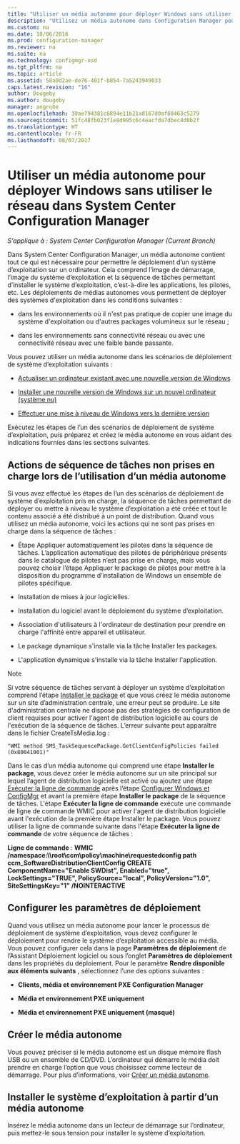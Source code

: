 ```yaml
---
title: "Utiliser un média autonome pour déployer Windows sans utiliser le réseau | Microsoft Docs"
description: "Utilisez un média autonome dans Configuration Manager pour déployer des systèmes d’exploitation lorsque la bande passante est limitée ou comme option pour actualiser, installer ou mettre à niveau des ordinateurs."
ms.custom: na
ms.date: 10/06/2016
ms.prod: configuration-manager
ms.reviewer: na
ms.suite: na
ms.technology: configmgr-osd
ms.tgt_pltfrm: na
ms.topic: article
ms.assetid: 58a0d2ae-de76-401f-b854-7a5243949033
caps.latest.revision: "16"
author: Dougeby
ms.author: dougeby
manager: angrobe
ms.openlocfilehash: 30ae794381c6894e11b21a8167d0af60463c5279
ms.sourcegitcommit: 51fc48fb023f1e8d995c6c4eacfda7dbec4d0b2f
ms.translationtype: HT
ms.contentlocale: fr-FR
ms.lasthandoff: 08/07/2017
---
```

# <a name="use-stand-alone-media-to-deploy-windows-without-using-the-network-in-system-center-configuration-manager"></a>Utiliser un média autonome pour déployer Windows sans utiliser le réseau dans System Center Configuration Manager

*S’applique à : System Center Configuration Manager (Current Branch)*

Dans System Center Configuration Manager, un média autonome contient tout ce qui est nécessaire pour permettre le déploiement d’un système d’exploitation sur un ordinateur. Cela comprend l’image de démarrage, l’image du système d’exploitation et la séquence de tâches permettant d’installer le système d’exploitation, c’est-à-dire les applications, les pilotes, etc. Les déploiements de médias autonomes vous permettent de déployer des systèmes d'exploitation dans les conditions suivantes :  

-   dans les environnements où il n'est pas pratique de copier une image du système d'exploitation ou d'autres packages volumineux sur le réseau ;  

-   dans les environnements sans connectivité réseau ou avec une connectivité réseau avec une faible bande passante.  

Vous pouvez utiliser un média autonome dans les scénarios de déploiement de système d’exploitation suivants :  

-   [Actualiser un ordinateur existant avec une nouvelle version de Windows](refresh-an-existing-computer-with-a-new-version-of-windows.md)  

-   [Installer une nouvelle version de Windows sur un nouvel ordinateur (système nu)](install-new-windows-version-new-computer-bare-metal.md)  

-   [Effectuer une mise à niveau de Windows vers la dernière version](upgrade-windows-to-the-latest-version.md)  

 Exécutez les étapes de l’un des scénarios de déploiement de système d’exploitation, puis préparez et créez le média autonome en vous aidant des indications fournies dans les sections suivantes.  

## <a name="task-sequence-actions-not-supported-when-using-stand-alone-media"></a>Actions de séquence de tâches non prises en charge lors de l’utilisation d’un média autonome  
 Si vous avez effectué les étapes de l’un des scénarios de déploiement de système d’exploitation pris en charge, la séquence de tâches permettant de déployer ou mettre à niveau le système d’exploitation a été créée et tout le contenu associé a été distribué à un point de distribution. Quand vous utilisez un média autonome, voici les actions qui ne sont pas prises en charge dans la séquence de tâches :  

-   Étape Appliquer automatiquement les pilotes dans la séquence de tâches. L’application automatique des pilotes de périphérique présents dans le catalogue de pilotes n’est pas prise en charge, mais vous pouvez choisir l’étape Appliquer le package de pilotes pour mettre à la disposition du programme d’installation de Windows un ensemble de pilotes spécifique.  

-   Installation de mises à jour logicielles.  

-   Installation du logiciel avant le déploiement du système d’exploitation.  

-   Association d'utilisateurs à l'ordinateur de destination pour prendre en charge l'affinité entre appareil et utilisateur.  

-   Le package dynamique s'installe via la tâche Installer les packages.  

-   L'application dynamique s'installe via la tâche Installer l'application.  

> [!NOTE]  
>  Si votre séquence de tâches servant à déployer un système d’exploitation comprend l’étape [Installer le package](../understand/task-sequence-steps.md#BKMK_InstallPackage) et que vous créez le média autonome sur un site d’administration centrale, une erreur peut se produire. Le site d'administration centrale ne dispose pas des stratégies de configuration de client requises pour activer l'agent de distribution logicielle au cours de l'exécution de la séquence de tâches. L’erreur suivante peut apparaître dans le fichier CreateTsMedia.log :  
>   
>  `"WMI method SMS_TaskSequencePackage.GetClientConfigPolicies failed (0x80041001)"`
>   
>  Dans le cas d’un média autonome qui comprend une étape **Installer le package**, vous devez créer le média autonome sur un site principal sur lequel l’agent de distribution logicielle est activé ou ajoutez une étape [Exécuter la ligne de commande](../understand/task-sequence-steps.md#BKMK_RunCommandLine) après l’étape [Configurer Windows et ConfigMgr](../understand/task-sequence-steps.md#BKMK_SetupWindowsandConfigMgr) et avant la première étape **Installer le package** de la séquence de tâches. L'étape **Exécuter la ligne de commande** exécute une commande de ligne de commande WMIC pour activer l'agent de distribution logicielle avant l'exécution de la première étape Installer le package. Vous pouvez utiliser la ligne de commande suivante dans l'étape **Exécuter la ligne de commande** de votre séquence de tâches :  
>   
>  **Ligne de commande** : **WMIC /namespace:\\\root\ccm\policy\machine\requestedconfig path ccm_SoftwareDistributionClientConfig CREATE ComponentName="Enable SWDist", Enabled="true", LockSettings="TRUE", PolicySource="local", PolicyVersion="1.0", SiteSettingsKey="1" /NOINTERACTIVE**  

## <a name="configure-deployment-settings"></a>Configurer les paramètres de déploiement  
 Quand vous utilisez un média autonome pour lancer le processus de déploiement de système d’exploitation, vous devez configurer le déploiement pour rendre le système d’exploitation accessible au média. Vous pouvez configurer cela dans la page **Paramètres de déploiement** de l’Assistant Déploiement logiciel ou sous l’onglet **Paramètres de déploiement** dans les propriétés du déploiement.  Pour le paramètre **Rendre disponible aux éléments suivants** , sélectionnez l’une des options suivantes :  

-   **Clients, média et environnement PXE Configuration Manager**  

-   **Média et environnement PXE uniquement**  

-   **Média et environnement PXE uniquement (masqué)**  

## <a name="create-the-stand-alone-media"></a>Créer le média autonome  
 Vous pouvez préciser si le média autonome est un disque mémoire flash USB ou un ensemble de CD/DVD. L’ordinateur qui démarre le média doit prendre en charge l’option que vous choisissez comme lecteur de démarrage. Pour plus d’informations, voir [Créer un média autonome](create-stand-alone-media.md).  

## <a name="install-the-operating-system-from-stand-alone-media"></a>Installer le système d’exploitation à partir d’un média autonome  
 Insérez le média autonome dans un lecteur de démarrage sur l’ordinateur, puis mettez-le sous tension pour installer le système d’exploitation.  
